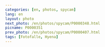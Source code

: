 ```yaml
---
categories: [en, photos, spycam]
lang: en
layout: photo
next_photo: /en/photos/spycam/P0000348.html
picname: P0000351
prev_photo: /en/photos/spycam/P0000407.html
tags: [Fotofalle, Hyena]
---
```

